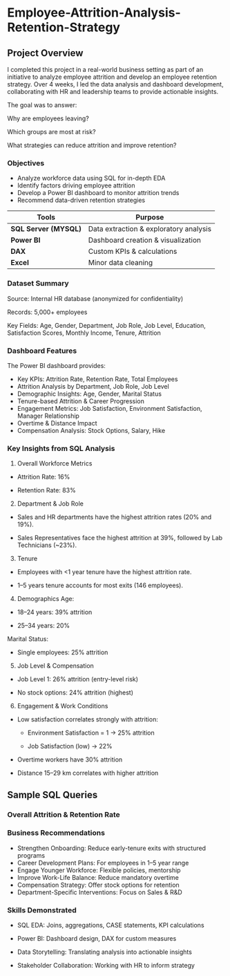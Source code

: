 # Employee-Attrition-Analysis-Retention-Strategy
## Project Overview
I completed this project in a real-world business setting as part of an initiative to analyze employee attrition and develop an employee retention strategy. Over 4 weeks, I led the data analysis and dashboard development, collaborating with HR and leadership teams to provide actionable insights.

The goal was to answer:

Why are employees leaving?

Which groups are most at risk?

What strategies can reduce attrition and improve retention?
### Objectives
- Analyze workforce data using SQL for in-depth EDA
- Identify factors driving employee attrition
- Develop a Power BI dashboard to monitor attrition trends
- Recommend data-driven retention strategies

| Tools                   | Purpose                                |
| ---------------------- | -------------------------------------- |
| **SQL Server (MYSQL)** | Data extraction & exploratory analysis |
| **Power BI**           | Dashboard creation & visualization     |
| **DAX**                | Custom KPIs & calculations             |
| **Excel**              | Minor data cleaning                    |

### Dataset Summary
Source: Internal HR database (anonymized for confidentiality)

Records: 5,000+ employees

Key Fields: Age, Gender, Department, Job Role, Job Level, Education, Satisfaction Scores, Monthly Income, Tenure, Attrition

### Dashboard Features
The Power BI dashboard provides:
- Key KPIs: Attrition Rate, Retention Rate, Total Employees
- Attrition Analysis by Department, Job Role, Job Level
- Demographic Insights: Age, Gender, Marital Status
- Tenure-based Attrition & Career Progression
- Engagement Metrics: Job Satisfaction, Environment Satisfaction, Manager Relationship
- Overtime & Distance Impact
- Compensation Analysis: Stock Options, Salary, Hike

### Key Insights from SQL Analysis
1.  Overall Workforce Metrics
   
- Attrition Rate: 16%

- Retention Rate: 83%

2. Department & Job Role
- Sales and HR departments have the highest attrition rates (20% and 19%).

- Sales Representatives face the highest attrition at 39%, followed by Lab Technicians (~23%).

3. Tenure
- Employees with <1 year tenure have the highest attrition rate.

- 1–5 years tenure accounts for most exits (146 employees).

4. Demographics
Age:

- 18–24 years: 39% attrition

- 25–34 years: 20%

Marital Status:

- Single employees: 25% attrition

5. Job Level & Compensation
- Job Level 1: 26% attrition (entry-level risk)

- No stock options: 24% attrition (highest)

6. Engagement & Work Conditions
- Low satisfaction correlates strongly with attrition:

  - Environment Satisfaction = 1 → 25% attrition

  - Job Satisfaction (low) → 22%

- Overtime workers have 30% attrition

- Distance 15–29 km correlates with higher attrition

## Sample SQL Queries
### Overall Attrition & Retention Rate
### Business Recommendations
- Strengthen Onboarding: Reduce early-tenure exits with structured programs
- Career Development Plans: For employees in 1–5 year range
- Engage Younger Workforce: Flexible policies, mentorship
- Improve Work-Life Balance: Reduce mandatory overtime
- Compensation Strategy: Offer stock options for retention
- Department-Specific Interventions: Focus on Sales & R&D

### Skills Demonstrated
- SQL EDA: Joins, aggregations, CASE statements, KPI calculations

- Power BI: Dashboard design, DAX for custom measures

- Data Storytelling: Translating analysis into actionable insights

- Stakeholder Collaboration: Working with HR to inform strategy




